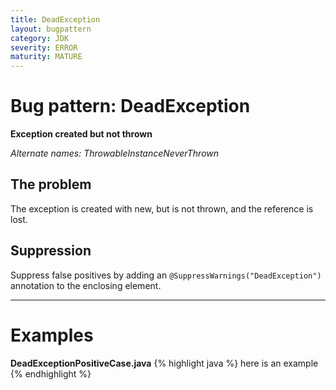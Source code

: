```yaml
---
title: DeadException
layout: bugpattern
category: JDK
severity: ERROR
maturity: MATURE
---
```


# Bug pattern: DeadException
__Exception created but not thrown__

_Alternate names: ThrowableInstanceNeverThrown_

## The problem
The exception is created with new, but is not thrown, and the reference is lost.


## Suppression
Suppress false positives by adding an `@SuppressWarnings("DeadException")` annotation to the enclosing element.

----------

# Examples
__DeadExceptionPositiveCase.java__
{% highlight java %}
here is an example
{% endhighlight %}
